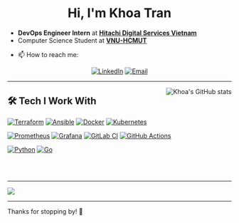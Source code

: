 <div align="center">
  <h1>Hi, I'm Khoa Tran</h1>
</div>

- **DevOps Engineer Intern** at **[Hitachi Digital Services Vietnam](https://www.hitachids.com/vn-english/)**
- Computer Science Student at **[VNU-HCMUT](https://hcmut.edu.vn/)**
<!-- - 🌐 My Website: [portfolio.khoa.email](https://portfolio.khoa.email) -->
- 📫 How to reach me:
<div align="center">
  <a href="https://www.linkedin.com/in/khoatran139/" target="_blank"><img src="https://img.shields.io/badge/LinkedIn-0077B5?style=for-the-badge&logo=linkedin&logoColor=white" alt="LinkedIn"></a>
  <a href="mailto:khoatrandd.139@gmail.com"><img src="https://img.shields.io/badge/Email-D14836?style=for-the-badge&logo=gmail&logoColor=white" alt="Email"></a>
</div>



---

<img
  src="https://github-readme-streak-stats.herokuapp.com?user=kchan139&theme=shadow-purple&hide_border=true&card_width=420&card_height=240"
  align="right"
  alt="Khoa's GitHub stats" 
/>

<summary><h2>🛠️ Tech I Work With</h2></summary>


<a href="#"><img alt="Terraform" src="https://img.shields.io/badge/Terraform-623CE4.svg?logo=terraform&logoColor=white"></a>
<a href="#"><img alt="Ansible" src="https://img.shields.io/badge/Ansible-333333.svg?logo=ansible&logoColor=white"></a>
<a href="#"><img alt="Docker" src="https://img.shields.io/badge/Docker-2496ED.svg?logo=docker&logoColor=white"></a>
<a href="#"><img alt="Kubernetes" src="https://img.shields.io/badge/Kubernetes-1E40AF.svg?logo=kubernetes&logoColor=white"></a>

<a href="#"><img alt="Prometheus" src="https://img.shields.io/badge/Prometheus-E6522C.svg?logo=prometheus&logoColor=white"></a>
<a href="#"><img alt="Grafana" src="https://img.shields.io/badge/Grafana-FFB700.svg?logo=grafana&logoColor=white"></a>
<a href="#"><img alt="GitLab CI" src="https://img.shields.io/badge/GitLab%20CI-FC6D26.svg?logo=gitlab&logoColor=white"></a> 
<a href="#"><img alt="GitHub Actions" src="https://img.shields.io/badge/GH%20Actions-D32F2F.svg?logo=github-actions&logoColor=white"></a>

<a href="#"><img alt="Python" src="https://img.shields.io/badge/Python-04968a.svg?logo=python&logoColor=white"></a> 
<a href="#"><img alt="Go" src="https://img.shields.io/badge/Go-00ADD8.svg?logo=go&logoColor=white"></a>

<!-- Cloud Providers -->

<br>
<br>

---

<img src="https://github-readme-activity-graph.vercel.app/graph?username=kchan139&theme=github-compact&grid=true&hide_border=true&area=true&area_color=6e4def&title_color=a08efc&line=704df1&point=4795e5" />

---

Thanks for stopping by! 🚀
